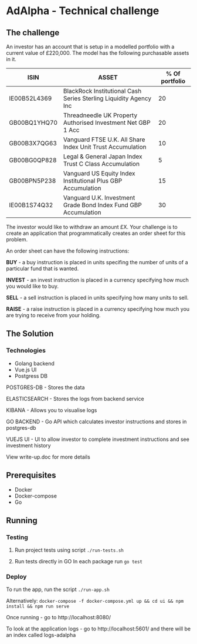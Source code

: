 # AdAlpha - Technical challenge

## The challenge

An investor has an account that is setup in a modelled portfolio with a current value of £220,000.
The model has the following purchasable assets in it.

|ISIN   | ASSET  | % Of portfolio  |
|---|---|---|
| IE00B52L4369  | BlackRock Institutional Cash Series Sterling Liquidity Agency Inc  | 20  |
| GB00BQ1YHQ70  | Threadneedle UK Property Authorised Investment Net GBP 1 Acc  | 20  | 
| GB00B3X7QG63  | Vanguard FTSE U.K. All Share Index Unit Trust Accumulation  | 10  |
| GB00BG0QP828  | Legal & General Japan Index Trust C Class Accumulation  | 5  |
| GB00BPN5P238  | Vanguard US Equity Index Institutional Plus GBP Accumulation  | 15  |
| IE00B1S74Q32  | Vanguard U.K. Investment Grade Bond Index Fund GBP Accumulation  | 30  |

The investor would like to withdraw an amount £X. Your challenge is to create an application that
programmatically creates an order sheet for this problem.

An order sheet can have the following instructions:

**BUY** - a buy instruction is placed in units specifing the number of units of a particular fund that is
wanted.

**INVEST** - an invest instruction is placed in a currency specifying how much you would like to buy.

**SELL** - a sell instruction is placed in units specifying how many units to sell.

**RAISE** - a raise instruction is placed in a currency specifying how much you are trying to receive
from your holding.

## The Solution
### Technologies
  * Golang backend
  * Vue.js UI
  * Postgress DB

POSTGRES-DB - Stores the data

ELASTICSEARCH - Stores the logs from backend service

KIBANA - Allows you to visualise logs

GO BACKEND - Go API which calculates investor instructions and stores in postgres-db

VUEJS UI - UI to allow investor to complete investment instructions and see investment history

View write-up.doc for more details

## Prerequisites
  * Docker
  * Docker-compose
  * Go
## Running
### Testing
  1. Run project tests using script
   `./run-tests.sh`
   
  2. Run tests directly in GO
  In each package run
  `go test`
  
### Deploy
To run the app, run the script `./run-app.sh`

Alternatively: 
`docker-compose -f docker-compose.yml up && cd ui && npm install && npm run serve`

Once running - go to http://localhost:8080/

To look at the application logs - go to http://localhost:5601/ and there will be an index called logs-adalpha

  

